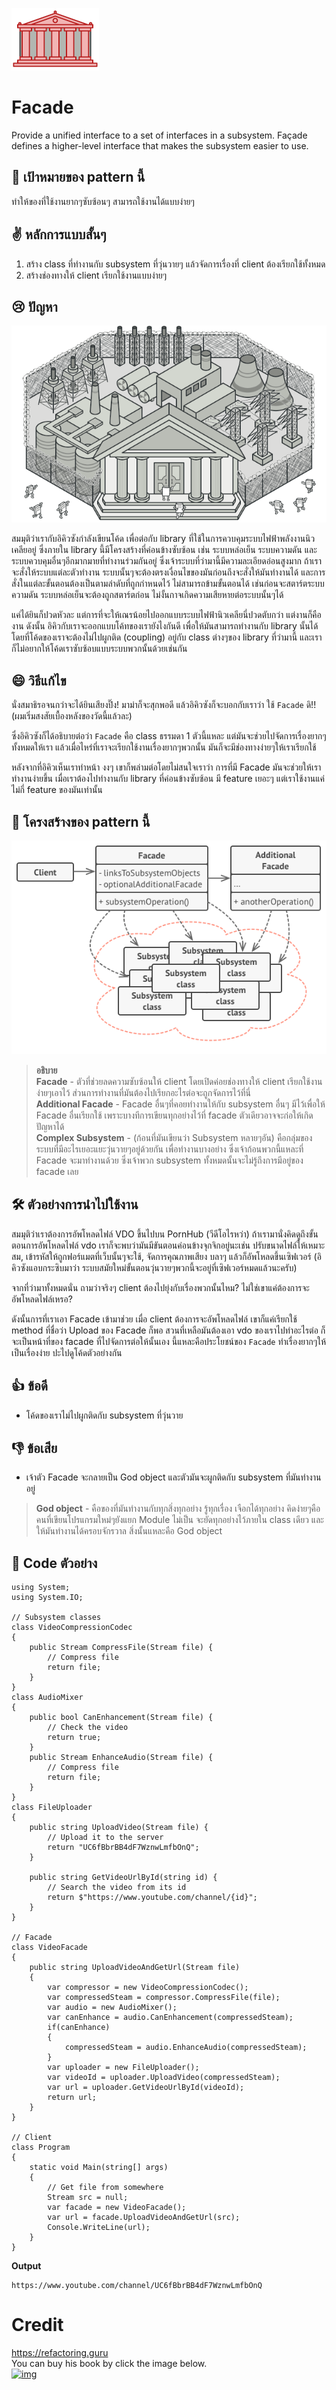 ![img](assets/facade/facade-mini.png)
# Facade
Provide a unified interface to a set of interfaces in a subsystem. Façade defines a higher-level interface that makes the subsystem easier to use.

## 🎯 เป้าหมายของ pattern นี้
ทำให้ของที่ใช้งานยากๆซับซ้อนๆ สามารถใช้งานได้แบบง่ายๆ

## ✌ หลักการแบบสั้นๆ
1. สร้าง class ที่ทำงานกับ subsystem ที่วุ่นวายๆ แล้วจัดการเรื่องที่ client ต้องเรียกใช้ทั้งหมด
1. สร้างช่องทางให้ client เรียกใช้งานแบบง่ายๆ

## 😢 ปัญหา
![img](assets/facade/facade.png)

สมมุติว่าเรากับอิคิวซังกำลังเขียนโค้ด เพื่อต่อกับ library ที่ใช้ในการควบคุมระบบไฟฟ้าพลังงานนิวเคลียอยู่ ซึ่งภายใน library นี้มีโครงสร้างที่ค่อนข้างซับซ้อน เช่น ระบบหล่อเย็น ระบบความดัน และระบบควบคุมอื่นๆอีกมากมายที่ทำงานร่วมกันอยู่ ซึ่งเจ้าระบบที่ว่ามานี้มีความละเอียดอ่อนสูงมาก ถ้าเราจะสั่งให้ระบบแต่ละตัวทำงาน ระบบนั้นๆจะต้องตรงเงื่อนไขของมันก่อนถึงจะสั่งให้มันทำงานได้ และการสั่งในแต่ละขั้นตอนต้องเป็นตามลำดับที่ถูกกำหนดไว้ ไม่สามารถข้ามขั้นตอนได้ เช่นก่อนจะสตาร์ตระบบความดัน ระบบหล่อเย็นจะต้องถูกสตาร์ตก่อน ไม่งั้นกาจเกิดความเสียหายต่อระบบนั้นๆได้

แค่ได้ยินก็ปวดหัวละ แต่การที่จะให้เณรน้อยไปออกแบบระบบไฟฟ้านิวเคลียนี่ปวดตับกว่า แต่งานก็คืองาน ดังนั้น อิคิวกับเราจะออกแบบโค้ทของเรายังไงกันดี เพื่อให้มันสามารถทำงานกับ library นั้นได้ โดยที่โค้ดของเราจะต้องไม่ไปผูกติด (coupling) อยู่กับ class ต่างๆของ library ที่ว่ามานี้ และเราก็ไม่อยากให้โค้ดเราซับซ้อบแบบระบบพวกนั้นด้วยเช่นกัน

## 😄 วิธีแก้ไข
นั่งสมาธิรอจนกว่าจะได้ยินเสียงปิ๊ง! มาม่าก็จะสุกพอดี แล้วอิคิวซังก็จะบอกกับเราว่า ใช้ `Facade` ดิ!! (ผมเริ่มสงสัยเบื้องหลังของวัดนี้แล้วละ)

ซึ่งอิคิวซังก็ได้อธิบายต่อว่า `Facade` คือ class ธรรมดา 1 ตัวนี้แหละ แต่มันจะช่วยไปจัดการเรื่องยากๆทั้งหมดให้เรา แล้วเมื่อไหร่ที่เราจะเรียกใช้งานเรื่องยากๆพวกนั้น มันก็จะมีช่องทางง่ายๆให้เราเรียกใช้

หลังจากที่อิคิวเห็นเราทำหน้า งงๆ เขาก็พล่ามต่อโดยไม่สนใจเราว่า การที่มี Facade มันจะช่วยให้เราทำงานง่ายขึ้น เมื่อเราต้องไปทำงานกับ library ที่ค่อนข้างซับซ้อน มี feature เยอะๆ แต่เราใช้งานแค่ไม่กี่ feature ของมันเท่านั้น

## 📌 โครงสร้างของ pattern นี้
![img](assets/facade/structure.png)

> **อธิบาย**  
 **Facade** - ตัวที่ช่วยลดความซับซ้อนให้ client โดยเปิดค่อยช่องทางให้ client เรียกใช้งานง่ายๆเอาไว้ ส่วนการทำงานที่มันต้องไปเรียกอะไรต่อจะถูกจัดการไว้ที่นี่  
 **Additional Facade** - Facade อื่นๆที่คอยทำงานให้กับ subsystem อื่นๆ มีไว้เพื่อให้ Facade อื่นเรียกใช้ เพราะบางทีการเขียนทุกอย่างไว้ที่ facade ตัวเดียวอาจจะก่อให้เกิดปัญหาได้  
 **Complex Subsystem** - (ก้อนที่มันเขียนว่า Subsystem หลายๆอัน) คือกลุ่มของระบบที่มีอะไรเยอะแยะวุ่นวายๆอยู่ด้วยกัน เพื่อทำงานบางอย่าง ซึ่งเจ้าก้อนพวกนี้แหละที่ Facade จะมาทำงานด้วย ซึ่งเจ้าพวก subsystem ทั้งหมดนั้นจะไม่รู้ถึงการมีอยู่ของ facade เลย

## 🛠 ตัวอย่างการนำไปใช้งาน
สมมุติว่าเราต้องการอัพโหลดไฟล์ VDO ขึ้นไปบน PornHub (วีดีโอไรหว่า) ถ้าเรามานั่งคิดดูถึงขั้นตอนการอัพโหลดไฟล์ vdo เราก็จะพบว่ามันมีขันตอนค่อนข้างจุกจิกอยู่นะเช่น ปรับขนาดไฟล์ให้เหมาะสม, เข้ารหัสให้ถูกฟอร์แมตที่เว็บนั้นๆจะใช้, จัดการคุณภาพเสียง บลาๆ แล้วก็อัพโหลดขึ้นเซิฟเวอร์ (อิคิวซังแอบกระซิบมาว่า ระบบสมัยใหม่ขั้นตอนวุ่นวายๆพวกนี้จะอยู่ที่เซิฟเวอร์หมดแล้วนะครับ)

จากที่ว่ามาทั้งหมดนั่น ถามว่าจริงๆ client ต้องไปยุ่งกับเรื่องพวกนั้นไหม? ไม่ใช่เขาแค่ต้องการจะอัพโหลดไฟล์เหรอ?

ดังนั้นการที่เราเอา Facade เข้ามาช่วย เมื่อ client ต้องการจะอัพโหลดไฟล์ เขาก็แค่เรียกใช้ method ที่ชื่อว่า Upload ของ Facade ก็พอ สวนที่เหลือมันต้องเอา vdo ของเราไปทำอะไรต่อ ก็จะเป็นหน้าที่ของ facade ที่ไปจัดการต่อให้นั้นเอง นี้แหละคือประโยชน์ของ `Facade` ทำเรื่องยากๆให้เป็นเรื่องง่าย ปะไปดูโค้ดตัวอย่างกัน

## 👍 ข้อดี
* โค้ดของเราไม่ไปผูกติดกับ subsystem ที่วุ่นวาย

## 👎 ข้อเสีย
* เจ้าตัว Facade จะกลายเป็น God object และตัวมันจะผูกติดกับ subsystem ที่มันทำงานอยู่
> **God object** - คือของที่มันทำงานกับทุกสิ่งทุกอย่าง รู้ทุกเรื่อง เจือกได้ทุกอย่าง คิดง่ายๆคือคนที่เขียนโปรแกรมใหม่ๆยังแยก Module ไม่เป็น จะยัดทุกอย่างไว้ภายใน class เดียว และให้มันทำงานได้ครอบจักรวาล สิ่งนั้นแหละคือ God object

## ‍‍📝 Code ตัวอย่าง
```
using System;
using System.IO;

// Subsystem classes
class VideoCompressionCodec
{
    public Stream CompressFile(Stream file) {
        // Compress file
        return file;
    }
}
class AudioMixer
{
    public bool CanEnhancement(Stream file) {
        // Check the video
        return true;
    }
    public Stream EnhanceAudio(Stream file) {
        // Compress file
        return file;
    }
}
class FileUploader
{
    public string UploadVideo(Stream file) {
        // Upload it to the server
        return "UC6fBbrBB4dF7WznwLmfbOnQ";
    }

    public string GetVideoUrlById(string id) {
        // Search the video from its id
        return $"https://www.youtube.com/channel/{id}";
    }
}

// Facade
class VideoFacade
{
    public string UploadVideoAndGetUrl(Stream file)
    {
        var compressor = new VideoCompressionCodec();
        var compressedSteam = compressor.CompressFile(file);
        var audio = new AudioMixer();
        var canEnhance = audio.CanEnhancement(compressedSteam);
        if(canEnhance)
        {
            compressedSteam = audio.EnhanceAudio(compressedSteam);
        }
        var uploader = new FileUploader();
        var videoId = uploader.UploadVideo(compressedSteam);
        var url = uploader.GetVideoUrlById(videoId);
        return url;
    }
}

// Client
class Program
{
    static void Main(string[] args)
    {
        // Get file from somewhere
        Stream src = null;
        var facade = new VideoFacade();
        var url = facade.UploadVideoAndGetUrl(src);
        Console.WriteLine(url);
    }
}
```

**Output**
```
https://www.youtube.com/channel/UC6fBbrBB4dF7WznwLmfbOnQ
```

# Credit
https://refactoring.guru  
You can buy his book by click the image below.  
[![img](https://refactoring.guru/images/patterns/book/web-cover-en.png)](https://refactoring.guru/design-patterns/book#buy-now)  